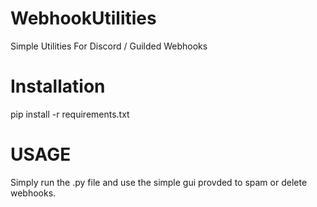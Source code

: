 # WebhookUtilities
Simple Utilities For Discord / Guilded Webhooks


# Installation
pip install -r requirements.txt

# USAGE
Simply run the .py file and use the simple gui provded to spam or delete webhooks.

